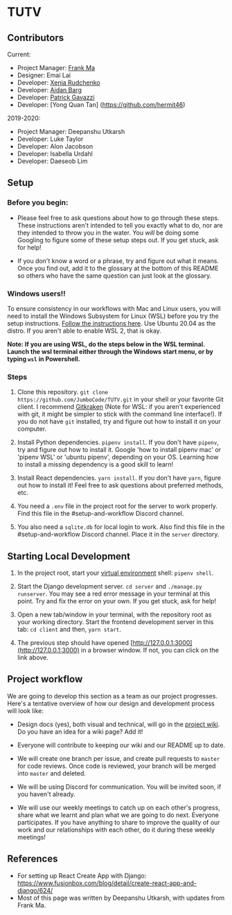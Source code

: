 # TUTV

## Contributors
Current:
* Project Manager: [Frank Ma](https://github.com/Frama-99)
* Designer: Emai Lai
* Developer: [Xenia Rudchenko](https://github.com/XeniaRud)
* Developer: [Aidan Barg](https://github.com/abarg12)
* Developer: [Patrick Gavazzi](https://github.com/pgavazzi1)
* Developer: [Yong Quan Tan] (https://github.com/hermit46)

2019-2020:
* Project Manager: Deepanshu Utkarsh
* Developer: Luke Taylor
* Developer: Alon Jacobson
* Developer: Isabella Urdahl
* Developer: Daeseob Lim

## Setup

### Before you begin:

 - Please feel free to ask questions about how to go through these steps.
   These instructions aren't intended to tell you exactly what to do, nor
   are they intended to throw you in the water. You *will* be doing some
   Googling to figure some of these setup steps out. If you get stuck, ask
   for help!

 - If you don't know a word or a phrase, try and figure out what it means.
   Once you find out, add it to the glossary at the bottom of this README
   so others who have the same question can just look at the glossary.

### Windows users!!
To ensure consistency in our workflows with Mac and Linux users, you will
need to install the Windows Subsystem for Linux (WSL) before you try the
setup instructions. [Follow the instructions
here](https://docs.microsoft.com/en-us/windows/wsl/install-win10). Use
Ubuntu 20.04 as the distro. If you aren't able to enable WSL 2, that is
okay. 

**Note: If you are using WSL, do the steps below in the WSL terminal.
Launch the wsl terminal either through the Windows start menu, or by
typing `wsl` in Powershell.**

### Steps
 1. Clone this repository. `git clone
    https://github.com/JumboCode/TUTV.git` in your shell or your favorite
    Git client. I recommend [Gitkraken](https://www.gitkraken.com/) (Note
    for WSL: if you aren't experienced with git, it might be simpler to
    stick with the command line interface!). If you do not have `git`
    installed, try and figure out how to install it on your computer.

 2. Install Python dependencies. `pipenv install`. If you don't have
    `pipenv`, try and figure out how to install it. Google 'how to install
    pipenv mac' or 'pipenv WSL' or 'ubuntu pipenv', depending on your OS.
    Learning how to install a missing dependency is a good skill to learn!

 3. Install React dependencies. `yarn install`. If you don't have `yarn`,
    figure out how to install it! Feel free to ask questions about
    preferred methods, etc.
   
 4. You need a `.env` file in the project root for the server to work
    properly. Find this file in the #setup-and-workflow Discord channel.
 
 5. You also need a `sqlite.db` for local login to work. Also find this
    file in the #setup-and-workflow Discord channel. Place it in the
    `server` directory. 

## Starting Local Development
 1. In the project root, start your [virtual
    environment](https://realpython.com/pipenv-guide/) shell: `pipenv
    shell`.
 2. Start the Django development server. `cd server` and `./manage.py
    runserver`. You may see a red error message in your terminal at this
    point. Try and fix the error on your own. If you get stuck, ask for
    help!

 3. Open a new tab/window in your terminal, with the repository root as
    your working directory. Start the frontend development server in this
    tab: `cd client` and then, `yarn start`.

 4. The previous step should have opened
    [http://127.0.0.1:3000](http://127.0.0.1:3000) in a browser window. If
    not, you can click on the link above.

## Project workflow

We are going to develop this section as a team as our project progresses.
Here's a tentative overview of how our design and development process will
look like:

 - Design docs (yes), both visual and technical, will go in the [project
   wiki](https://github.com/JumboCode/TUTV/wiki). Do you have an idea for a
   wiki page? Add it!

 - Everyone will contribute to keeping our wiki and our README up to date.

 - We will create one branch per issue, and create pull requests to
   `master` for code reviews. Once code is reviewed, your branch will be
   merged into `master` and deleted. 

 - We will be using Discord for communication. You will be invited soon, if you
   haven't already.

 - We will use our weekly meetings to catch up on each other's progress,
   share what we learnt and plan what we are going to do next. Everyone
   participates. If you have anything to share to improve the quality of
   our work and our relationships with each other, do it during these
   weekly meetings! 


## References

 - For setting up React Create App with Django:
   https://www.fusionbox.com/blog/detail/create-react-app-and-django/624/
 - Most of this page was written by Deepanshu Utkarsh, with updates from
   Frank Ma. 
